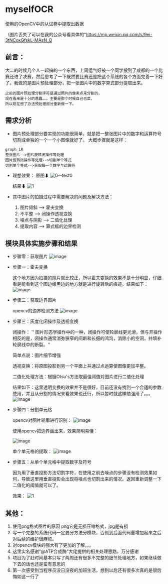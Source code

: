 # myselfOCR
使用的OpenCV中的从试卷中提取出数据

（图片丢失了可以在我的公众号看具体的“https://mp.weixin.qq.com/s/9ei-3tNCoxGfskL-MAsN_Q

## 前言：
大二的时候几个人一起搞的一个东西，上周运气好被一个同学投到了成都的一个比赛还进了决赛，然后思考了一下既然要比赛还是把这个系统的各个方面完善一下好了。我做的是图片预处理部分，把一张图片中的数字算式部分提取出来。
    
    之前的图片预处理分割字符是通过照片的像素点来分割的，
    现在看来是十分的愚蠢。。。主要是那个时候自己也菜，
    所以现在想了办法预处理部分重新做一下。

## 需求分析
- 图片预处理部分要实现的功能很简单，就是把一整张图片中的数字和运算符号切割成单独的一个一个小图像就好了。
大概步骤就是这样：

```
graph LR
整张图片-->图片旋转闭操作等处理
图片旋转闭操作等处理-->切割单个等式
切割单个等式-->获取每一个数字与运算符
```
- 理想效果：
    原图⬇
    ![0--test0](EF7E208AE0EE4C20923C8FCE1596E233)

    结果⬇
    ![1](E0D1665B6D024C95BAA35ED62B95FFD3)
    
- 其中图片的拍摄过程中需要解决的问题及解决方法：
    1. 图片倾斜 --> 霍夫变换
    2. 不平整 --> 闭操作透视变换
    3. 噪点与阴影 --> 二值化处理
    4. 提取内容 --> 算式框的边界检测


## 模块具体实施步骤和结果
- 步骤零：获取图片
    ![image](BC4FFD9E762F41B884F1561145188A38)

- 步骤一：霍夫变换

    这个地方因为拍摄的照片就比较正，所以霍夫变换的效果不是十分明显，仔细看是能看到这个图边缘黑边的地方就是进行旋转后的痕迹。结果如下：
![image](2CB054EC34C74753AC8B607F09C43EAB)


- 步骤二：获取边界图片

    opencv的边界检测方法
    ![image](26767B1C17EF41419DBFAB8DFB1A3F97)

- 步骤三：灰度化闭操作及透视变换
 
    闭操作：
    '' 图片形态学操作中的一种，闭操作可使轮廓线更光滑，但与开操作相反的是，闭操作通常消弥狭窄的间断和长细的鸿沟，消除小的空洞，并填补轮廓线中的断裂。''
    
    简单点说：图片细节增强

    透视变换：将原图投影到另一个平面上并通过点运算使图像更加平整。
    
    二值化处理方法：根据Otsu's方法取最佳阈值对图片进行二值化处理
    
    结果如下：这里透明变换的效果并不是很好，目前还没有找到一个合适的参数使用，并且从分割的情况来看效果也还行，所以暂时就这样勉强用了。。。
    ![image](E3617599EB824E8299DABE0F092E2E2A)
    
- 步骤四：分割单元格

    opencv对图片轮廓进行识别：
    ![image](BAD59EB81C624531B685A71658D40A6B)
    
    使用opencv把边界画出来，效果简明易懂：
    
    ![image](334DE774AEC74DFF92342E47D4D5DE59)
    
    单个单元格的提取：
    ![image](FBF03940D0494CCA8DA20F1EB9189084)
    
- 步骤五：从单个单元格中提取数字及符号
    
    因为用了垂直投影方法切割字符，在使用之前去噪点的步骤没有检测效果如何，导致这里用垂直投影会出现将噪点也切割出来的情况。返回重新调整一下二值化的阈值就可以了。

    效果：
    ![1](8F285B11124A45CAB531F5BC452BA749)


## 其他：
1. 使用png格式图片的原因
png它是无损压缩格式，jpg是有损
2. 写一个完整的系统代码一定要分方法分模块，否则到后面代码量增加起来之后对后续的维护很麻烦。
3. 对opencv模块的强大有了更加的了解。。。
4. 这里实名感谢"@ATP合成酶"大佬提供的相关处理思路，万分感谢
5. 项目为了赶时间基本只写了两周还有很多不完整的细节处理地方，如果继续做下去的话也还是蛮有意思的
6. 第一次感受到当程序员没日没夜的加班生活，想到以后还有很多次真的是很后悔如这一行了
